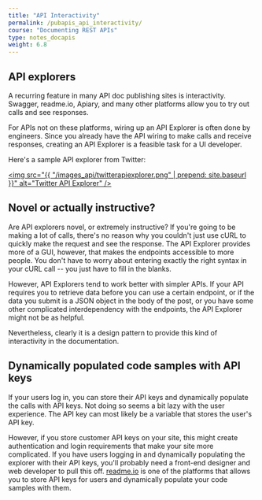 ```yaml
---
title: "API Interactivity"
permalink: /pubapis_api_interactivity/
course: "Documenting REST APIs"
type: notes_docapis
weight: 6.8
---
```


## API explorers

A recurring feature in many API doc publishing sites is interactivity. Swagger, readme.io, Apiary, and many other platforms allow you to try out calls and see responses. 

For APIs not on these platforms, wiring up an API Explorer is often done by engineers. Since you already have the API wiring to make calls and receive responses, creating an API Explorer is a feasible task for a UI developer. 

Here's a sample API explorer from Twitter: 

<a href="https://dev.twitter.com/rest/tools/console"><img src="{{ "/images_api/twitterapiexplorer.png" | prepend: site.baseurl }}" alt="Twitter API Explorer" /></a>

## Novel or actually instructive?

Are API explorers novel, or extremely instructive? If you're going to be making a lot of calls, there's no reason why you couldn't just use cURL to quickly make the request and see the response. The API Explorer provides more of a GUI, however, that makes the endpoints accessible to more people. You don't have to worry about entering exactly the right syntax in your cURL call -- you just have to fill in the blanks.

However, API Explorers tend to work better with simpler APIs. If your API requires you to retrieve data before you can use a certain endpoint, or if the data you submit is a JSON object in the body of the post, or you have some other complicated interdependency with the endpoints, the API Explorer might not be as helpful.

Nevertheless, clearly it is a design pattern to provide this kind of interactivity in the documentation.

## Dynamically populated code samples with API keys

If your users log in, you can store their API keys and dynamically populate the calls with API keys. Not doing so seems a bit lazy with the user experience. The API key can most likely be a variable that stores the user's API key. 

However, if you store customer API keys on your site, this might create authentication and login requirements that make your site more complicated. If you have users logging in and dynamically populating the explorer with their API keys, you'll probably need a front-end designer and web developer to pull this off. [readme.io](http://readme.io) is one of the platforms that allows you to store API keys for users and dynamically populate your code samples with them.